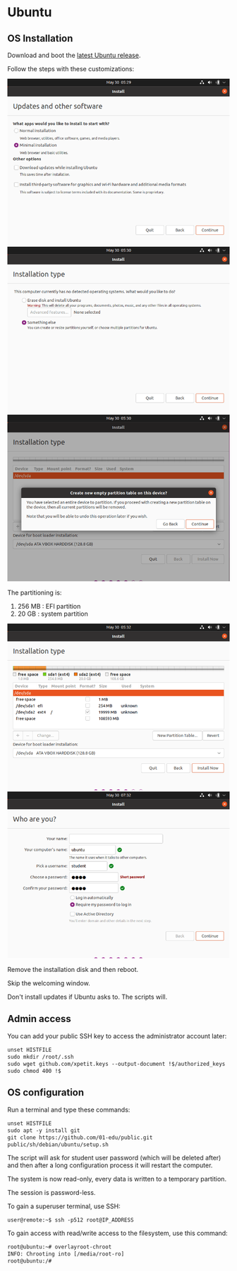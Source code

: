 # Ubuntu

## OS Installation

Download and boot the [latest Ubuntu release](https://releases.ubuntu.com/21.04/ubuntu-21.04-desktop-amd64.iso).

Follow the steps with these customizations:

![img1](img/ubuntu-installation/1.png)
![img2](img/ubuntu-installation/2.png)
![img3](img/ubuntu-installation/3.png)

The partitioning is:

1. 256 MB : EFI partition
2. 20 GB : system partition

![img4](img/ubuntu-installation/4.png)
![img5](img/ubuntu-installation/5.png)

Remove the installation disk and then reboot.

Skip the welcoming window.

Don't install updates if Ubuntu asks to. The scripts will.

## Admin access

You can add your public SSH key to access the administrator account later:

```shell
unset HISTFILE
sudo mkdir /root/.ssh
sudo wget github.com/xpetit.keys --output-document !$/authorized_keys
sudo chmod 400 !$
```

## OS configuration

Run a terminal and type these commands:

```shell
unset HISTFILE
sudo apt -y install git
git clone https://github.com/01-edu/public.git
public/sh/debian/ubuntu/setup.sh
```

The script will ask for student user password (which will be deleted after) and then after a long configuration process it will restart the computer.

The system is now read-only, every data is written to a temporary partition.

The session is password-less.

To gain a superuser terminal, use SSH:

```console
user@remote:~$ ssh -p512 root@IP_ADDRESS
```

To gain access with read/write access to the filesystem, use this command:

```console
root@ubuntu:~# overlayroot-chroot
INFO: Chrooting into [/media/root-ro]
root@ubuntu:/#
```
